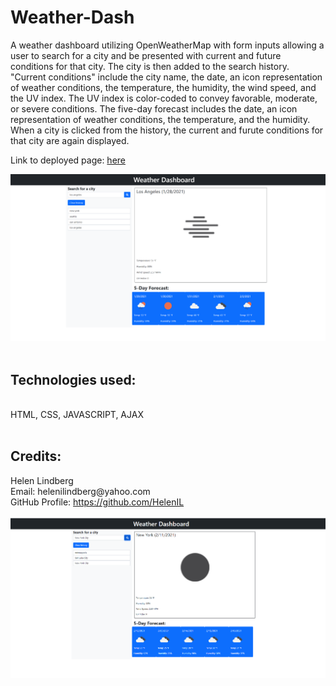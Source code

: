 # Weather-Dash

A weather dashboard utilizing OpenWeatherMap with form inputs allowing a user to search for a city and be presented with current and future conditions for that city. The city is then added to the search history. "Current conditions" include the city name, the date, an icon representation of weather conditions, the temperature, the humidity, the wind speed, and the UV index. The UV index is color-coded to convey favorable, moderate, or severe conditions. The five-day forecast includes the date, an icon representation of weather conditions, the temperature, and the humidity. When a city is clicked from the history, the current and furute conditions for that city are again displayed. 

Link to deployed page: <a href="https://helenil.github.io/Weather-Dash/">here</a>

<img src="./Assets/weatherdash.png" alt="weather dashboard"><br><br>
<h2>Technologies used:</h2><br>
HTML, CSS, JAVASCRIPT, AJAX<br><br>
<h2>Credits:</h2>
Helen Lindberg<br>
Email: helenilindberg@yahoo.com<br>
GitHub Profile: <a href="https://github.com/HelenIL">https://github.com/HelenIL</a><br><br>
<img src="Assets/NYC.png" alt="new york city weather forecast">